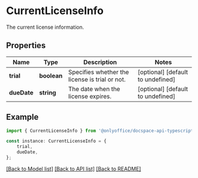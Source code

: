 # CurrentLicenseInfo

The current license information.

## Properties

Name | Type | Description | Notes
------------ | ------------- | ------------- | -------------
**trial** | **boolean** | Specifies whether the license is trial or not. | [optional] [default to undefined]
**dueDate** | **string** | The date when the license expires. | [optional] [default to undefined]

## Example

```typescript
import { CurrentLicenseInfo } from '@onlyoffice/docspace-api-typescript';

const instance: CurrentLicenseInfo = {
    trial,
    dueDate,
};
```

[[Back to Model list]](../README.md#documentation-for-models) [[Back to API list]](../README.md#documentation-for-api-endpoints) [[Back to README]](../README.md)
